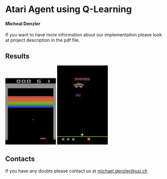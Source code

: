 # Atari Agent using Q-Learning

#### Micheal Denzler

If you want to have more information about our implementaiton please look at project description in the pdf file.

## Results
![Breakout](Breakout.gif)
![Assault](AssaultGIF.gif)

## Contacts 

If you have any doubts please contact us at michael.denzler@usi.ch
